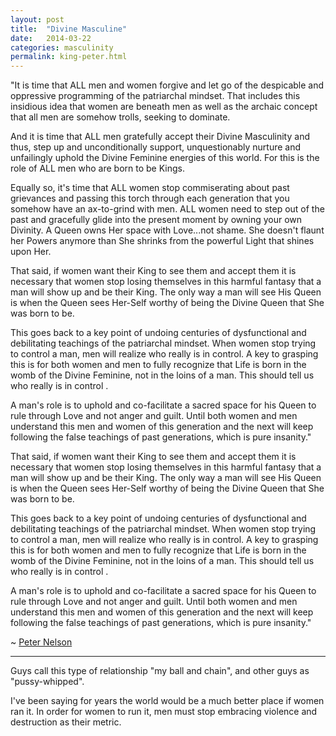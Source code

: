 ```yaml
---
layout: post
title:  "Divine Masculine"
date:   2014-03-22
categories: masculinity
permalink: king-peter.html
---
```


"It is time that ALL men and women forgive and let go of the despicable and oppressive programming of the patriarchal mindset. That includes this insidious idea that women are beneath men as well as the archaic concept that all men are somehow trolls, seeking to dominate.

And it is time that ALL men gratefully accept their Divine Masculinity and thus, step up and unconditionally support, unquestionably nurture and unfailingly uphold the Divine Feminine energies of this world. For this is the role of ALL men who are born to be Kings.

Equally so, it's time that ALL women stop commiserating about past grievances and passing this torch through each generation that you somehow have an ax-to-grind with men. ALL women need to step out of the past and gracefully glide into the present moment by owning your own Divinity. A Queen owns Her space with Love...not shame. She doesn't flaunt her Powers anymore than She shrinks from the powerful Light that shines upon Her.

That said, if women want their King to see them and accept them it is necessary that women stop losing themselves in this harmful fantasy that a man will show up and be their King. The only way a man will see His Queen is when the Queen sees Her-Self worthy of being the Divine Queen that She was born to be.

This goes back to a key point of undoing centuries of dysfunctional and debilitating teachings of the patriarchal mindset. When women stop trying to control a man, men will realize who really is in control. A key to grasping this is for both women and men to fully recognize that Life is born in the womb of the Divine Feminine, not in the loins of a man. This should tell us who really is in control .

A man's role is to uphold and co-facilitate a sacred space for his Queen to rule through Love and not anger and guilt. Until both women and men understand this men and women of this generation and the next will keep following the false teachings of past generations, which is pure insanity."

That said, if women want their King to see them and accept them it is necessary that women stop losing themselves in this harmful fantasy that a man will show up and be their King. The only way a man will see His Queen is when the Queen sees Her-Self worthy of being the Divine Queen that She was born to be.

This goes back to a key point of undoing centuries of dysfunctional and debilitating teachings of the patriarchal mindset. When women stop trying to control a man, men will realize who really is in control. A key to grasping this is for both women and men to fully recognize that Life is born in the womb of the Divine Feminine, not in the loins of a man. This should tell us who really is in control .

A man's role is to uphold and co-facilitate a sacred space for his Queen to rule through Love and not anger and guilt. Until both women and men understand this men and women of this generation and the next will keep following the false teachings of past generations, which is pure insanity."

~ [Peter Nelson][petern]
<hr />
Guys call this type of relationship "my ball and chain", and other guys as "pussy-whipped".

I've been saying for years the world would be a much better place if women ran it. In order for women to run it, men must stop embracing violence and destruction as their metric.

[petern]: https://www.facebook.com/petenelsonprofile
